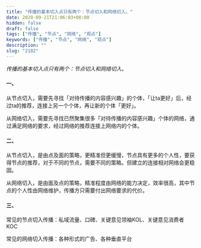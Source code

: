 ```yaml
---
title: "传播的基本切入点只有两个：节点切入和网络切入。"
date: 2020-09-21T21:06:03+08:00
hidden: false
draft: false
tags: ["传播", "节点", "网络", "观点"]
keywords: ["传播", "节点", "网络", "观点"]
description: ""
slug: "2102"
---
```


*传播的基本切入点只有两个：节点切入和网络切入。*

#### 一、
从节点切入，需要先寻找「对待传播的内容感兴趣」的个体，「让ta更好」后，经过ta的推荐，连接上另一个个体，再让新的个体「更好」。

从网络切入，需要先寻找已然聚集很多「对待传播的内容感兴趣」个体的网络，通过满足网络的要求，经过网络的推荐连接上网络内的个体。

#### 二、
从节点切入，是由点及面的策略，更精准但更缓慢，节点具有更多的个人性，要获得节点的推荐，对于不同的节点，需要不同的策略。但建立的连接相对网络会更稳固。

从网络切入，是由面及点的策略，精准程度由网络的能力决定，效率很高，其中节点的个人性由网络维护，传播方只需要付出网络要求的代价。

#### 三、
常见的节点切入传播：私域流量、口碑、关键意见领袖KOL、关键意见消费者KOC

常见的网络切入传播：各种形式的广告、各种垂直平台